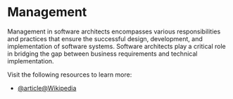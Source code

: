 # Management

Management in software architects encompasses various responsibilities and practices that ensure the successful design, development, and implementation of software systems. Software architects play a critical role in bridging the gap between business requirements and technical implementation. 

Visit the following resources to learn more:

- [@article@Wikipedia](https://en.wikipedia.org/wiki/Management)